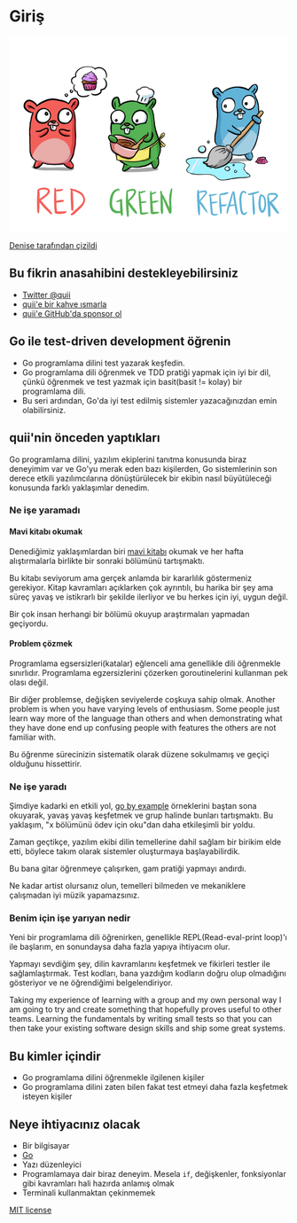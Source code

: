 # Giriş

![](.gitbook/assets/red-green-blue-gophers-smaller.png)

[Denise tarafından çizildi](https://twitter.com/deniseyu21)

## Bu fikrin anasahibini destekleyebilirsiniz

* [Twitter @quii](https://twitter.com/quii)
* [quii'e bir kahve ısmarla](https://www.buymeacoffee.com/quii)
* [quii'e GitHub'da sponsor ol](https://github.com/sponsors/quii)

## Go ile test-driven development öğrenin

* Go programlama dilini test yazarak keşfedin.
* Go programlama dili öğrenmek ve TDD pratiği yapmak için iyi bir dil, çünkü öğrenmek ve test yazmak için basit(basit != kolay) bir programlama dili.
* Bu seri ardından, Go'da iyi test edilmiş sistemler yazacağınızdan emin olabilirsiniz.

## quii'nin önceden yaptıkları

Go programlama dilini, yazılım ekiplerini tanıtma konusunda biraz deneyimim var ve Go'yu merak eden bazı kişilerden, Go sistemlerinin son derece etkili yazılımcılarına dönüştürülecek bir ekibin nasıl büyütüleceği konusunda farklı yaklaşımlar denedim.

### Ne işe yaramadı

#### Mavi kitabı okumak

Denediğimiz yaklaşımlardan biri [mavi kitabı](https://www.amazon.co.uk/Programming-Language-Addison-Wesley-Professional-Computing/dp/0134190440) okumak ve her hafta alıştırmalarla birlikte bir sonraki bölümünü tartışmaktı.

Bu kitabı seviyorum ama gerçek anlamda bir kararlılık göstermeniz gerekiyor. Kitap kavramları açıklarken çok ayrıntılı, bu harika bir şey ama süreç yavaş ve istikrarlı bir şekilde ilerliyor ve bu herkes için iyi, uygun değil.

Bir çok insan herhangi bir bölümü okuyup araştırmaları yapmadan geçiyordu.

#### Problem çözmek

Programlama egsersizleri(katalar) eğlenceli ama genellikle dili öğrenmekle sınırlıdır. Programlama egzersizlerini çözerken goroutinelerini kullanman pek olası değil.

Bir diğer problemse, değişken seviyelerde coşkuya sahip olmak. Another problem is when you have varying levels of enthusiasm. Some people just learn way more of the language than others and when demonstrating what they have done end up confusing people with features the others are not familiar with.

Bu öğrenme sürecinizin sistematik olarak düzene sokulmamış ve geçiçi olduğunu hissettirir.

### Ne işe yaradı

Şimdiye kadarki en etkili yol, [go by example](https://gobyexample.com/) örneklerini baştan sona okuyarak, yavaş yavaş keşfetmek ve grup halinde bunları tartışmaktı. Bu yaklaşım, "x bölümünü ödev için oku"dan daha etkileşimli bir yoldu.

Zaman geçtikçe, yazılım ekibi dilin temellerine dahil sağlam bir birikim elde etti, böylece takım olarak sistemler oluşturmaya başlayabilirdik.

Bu bana gitar öğrenmeye çalışırken, gam pratiği yapmayı andırdı.

Ne kadar artist olursanız olun, temelleri bilmeden ve mekaniklere çalışmadan iyi müzik yapamazsınız.

### Benim için işe yarıyan nedir

Yeni bir programlama dili öğrenirken, genellikle REPL(Read-eval-print loop)'ı ile başlarım, en sonundaysa daha fazla yapıya ihtiyacım olur.

Yapmayı sevdiğim şey, dilin kavramlarını keşfetmek ve fikirleri testler ile sağlamlaştırmak. Test kodları, bana yazdığım kodların doğru olup olmadığını gösteriyor ve ne öğrendiğimi belgelendiriyor.

Taking my experience of learning with a group and my own personal way I am going to try and create something that hopefully proves useful to other teams. Learning the fundamentals by writing small tests so that you can then take your existing software design skills and ship some great systems.

## Bu kimler içindir

* Go programlama dilini öğrenmekle ilgilenen kişiler
* Go programlama dilini zaten bilen fakat test etmeyi daha fazla keşfetmek isteyen kişiler

## Neye ihtiyacınız olacak

* Bir bilgisayar
* [Go](https://golang.org/)
* Yazı düzenleyici
* Programlamaya dair biraz deneyim. Mesela `if`, değişkenler, fonksiyonlar gibi kavramları hali hazırda anlamış olmak
* Terminali kullanmaktan çekinmemek

[MIT license](https://github.com/halilkocaoz/learn-go-with-tests/tree/1a61412ecfcc1a7368ed32985788c6d952ce7a3a/LICENSE.md)
